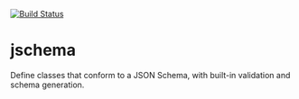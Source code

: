 [![Build Status](https://travis-ci.org/rob-earwaker/jschema.svg?branch=master)](https://travis-ci.org/rob-earwaker/jschema)

# jschema
Define classes that conform to a JSON Schema, with built-in validation and schema generation.
